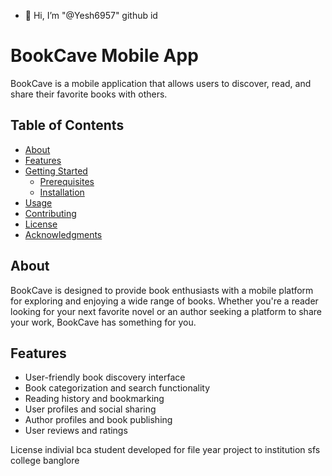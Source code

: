 - 👋 Hi, I’m "@Yesh6957" github id
# BookCave Mobile App

BookCave is a mobile application that allows users to discover, read, and share their favorite books with others.

## Table of Contents

- [About](#about)
- [Features](#features)
- [Getting Started](#getting-started)
  - [Prerequisites](#prerequisites)
  - [Installation](#installation)
- [Usage](#usage)
- [Contributing](#contributing)
- [License](#license)
- [Acknowledgments](#acknowledgments)

## About

BookCave is designed to provide book enthusiasts with a mobile platform for exploring and enjoying a wide range of books. Whether you're a reader looking for your next favorite novel or an author seeking a platform to share your work, BookCave has something for you.

## Features

- User-friendly book discovery interface
- Book categorization and search functionality
- Reading history and bookmarking
- User profiles and social sharing
- Author profiles and book publishing
- User reviews and ratings
  
License
indivial bca student developed for file year project to institution sfs college banglore
